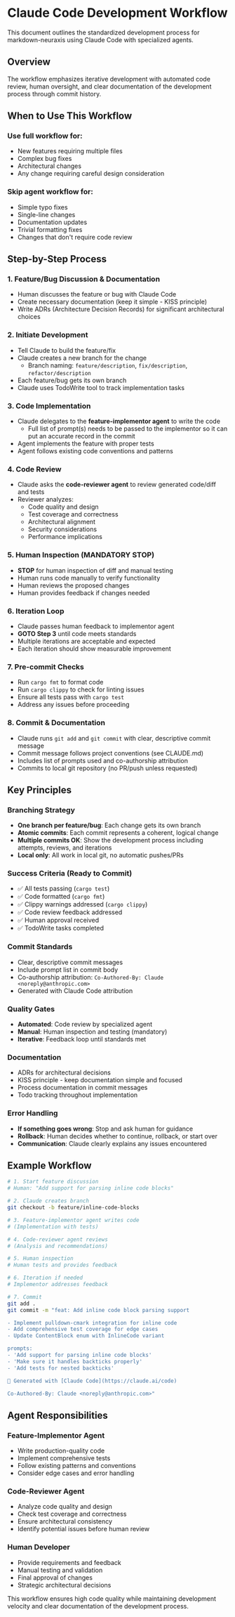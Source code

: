 # Claude Code Development Workflow

This document outlines the standardized development process for markdown-neuraxis using Claude Code with specialized agents.

## Overview

The workflow emphasizes iterative development with automated code review, human oversight, and clear documentation of the development process through commit history.

## When to Use This Workflow

### Use full workflow for:
- New features requiring multiple files
- Complex bug fixes
- Architectural changes
- Any change requiring careful design consideration

### Skip agent workflow for:
- Simple typo fixes
- Single-line changes
- Documentation updates
- Trivial formatting fixes
- Changes that don't require code review

## Step-by-Step Process

### 1. Feature/Bug Discussion & Documentation
- Human discusses the feature or bug with Claude Code
- Create necessary documentation (keep it simple - KISS principle)
- Write ADRs (Architecture Decision Records) for significant architectural choices

### 2. Initiate Development
- Tell Claude to build the feature/fix
- Claude creates a new branch for the change
  - Branch naming: `feature/description`, `fix/description`, `refactor/description`
- Each feature/bug gets its own branch
- Claude uses TodoWrite tool to track implementation tasks

### 3. Code Implementation
- Claude delegates to the **feature-implementor agent** to write the code
  - Full list of prompt(s) needs to be passed to the implementor so it can put an accurate record in the commit
- Agent implements the feature with proper tests
- Agent follows existing code conventions and patterns

### 4. Code Review
- Claude asks the **code-reviewer agent** to review generated code/diff and tests
- Reviewer analyzes:
  - Code quality and design
  - Test coverage and correctness
  - Architectural alignment
  - Security considerations
  - Performance implications

### 5. Human Inspection (MANDATORY STOP)
- **STOP** for human inspection of diff and manual testing
- Human runs code manually to verify functionality
- Human reviews the proposed changes
- Human provides feedback if changes needed

### 6. Iteration Loop
- Claude passes human feedback to implementor agent
- **GOTO Step 3** until code meets standards
- Multiple iterations are acceptable and expected
- Each iteration should show measurable improvement

### 7. Pre-commit Checks
- Run `cargo fmt` to format code
- Run `cargo clippy` to check for linting issues
- Ensure all tests pass with `cargo test`
- Address any issues before proceeding

### 8. Commit & Documentation
- Claude runs `git add` and `git commit` with clear, descriptive commit message
- Commit message follows project conventions (see CLAUDE.md)
- Includes list of prompts used and co-authorship attribution
- Commits to local git repository (no PR/push unless requested)

## Key Principles

### Branching Strategy
- **One branch per feature/bug**: Each change gets its own branch
- **Atomic commits**: Each commit represents a coherent, logical change
- **Multiple commits OK**: Show the development process including attempts, reviews, and iterations
- **Local only**: All work in local git, no automatic pushes/PRs

### Success Criteria (Ready to Commit)
- ✅ All tests passing (`cargo test`)
- ✅ Code formatted (`cargo fmt`)
- ✅ Clippy warnings addressed (`cargo clippy`)
- ✅ Code review feedback addressed
- ✅ Human approval received
- ✅ TodoWrite tasks completed

### Commit Standards
- Clear, descriptive commit messages
- Include prompt list in commit body
- Co-authorship attribution: `Co-Authored-By: Claude <noreply@anthropic.com>`
- Generated with Claude Code attribution

### Quality Gates
- **Automated**: Code review by specialized agent
- **Manual**: Human inspection and testing (mandatory)
- **Iterative**: Feedback loop until standards met

### Documentation
- ADRs for architectural decisions
- KISS principle - keep documentation simple and focused
- Process documentation in commit messages
- Todo tracking throughout implementation

### Error Handling
- **If something goes wrong**: Stop and ask human for guidance
- **Rollback**: Human decides whether to continue, rollback, or start over
- **Communication**: Claude clearly explains any issues encountered

## Example Workflow

```bash
# 1. Start feature discussion
# Human: "Add support for parsing inline code blocks"

# 2. Claude creates branch
git checkout -b feature/inline-code-blocks

# 3. Feature-implementor agent writes code
# (Implementation with tests)

# 4. Code-reviewer agent reviews
# (Analysis and recommendations)

# 5. Human inspection
# Human tests and provides feedback

# 6. Iteration if needed
# Implementor addresses feedback

# 7. Commit
git add .
git commit -m "feat: Add inline code block parsing support

- Implement pulldown-cmark integration for inline code
- Add comprehensive test coverage for edge cases
- Update ContentBlock enum with InlineCode variant

prompts:
- 'Add support for parsing inline code blocks'
- 'Make sure it handles backticks properly'
- 'Add tests for nested backticks'

🤖 Generated with [Claude Code](https://claude.ai/code)

Co-Authored-By: Claude <noreply@anthropic.com>"
```

## Agent Responsibilities

### Feature-Implementor Agent
- Write production-quality code
- Implement comprehensive tests
- Follow existing patterns and conventions
- Consider edge cases and error handling

### Code-Reviewer Agent
- Analyze code quality and design
- Check test coverage and correctness
- Ensure architectural consistency
- Identify potential issues before human review

### Human Developer
- Provide requirements and feedback
- Manual testing and validation
- Final approval of changes
- Strategic architectural decisions

This workflow ensures high code quality while maintaining development velocity and clear documentation of the development process.
